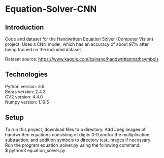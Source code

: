 # Equation-Solver-CNN

## Introduction
Code and dataset for the Handwritten Equation Solver (Computer Vision) project. Uses a CNN model, which has an accuracy of about 97% after being trained on the included dataset.

Dataset source: https://www.kaggle.com/xainano/handwrittenmathsymbols


## Technologies
Python version: 3.6  
Keras version: 2.4.3  
CV2 version: 4.4.0  
Numpy version: 1.19.5  


## Setup
To run this project, download files to a directory. Add Jpeg images of handwritten equations consisting of digits 0-9 and/or the multiplication, subtraction, and addition symbols to directory test_images if necessary. Run the program equation_solver.py using the following command:  
$ python3 equation_solver.py
